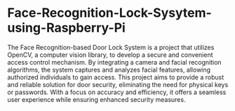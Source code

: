 # Face-Recognition-Lock-Sysytem-using-Raspberry-Pi
The Face Recognition-based Door Lock System is a project that utilizes OpenCV, a computer vision library, to develop a secure and convenient access control mechanism. By integrating a camera and facial recognition algorithms, the system captures and analyzes facial features, allowing authorized individuals to gain access. This project aims to provide a robust and reliable solution for door security, eliminating the need for physical keys or passwords. With a focus on accuracy and efficiency, it offers a seamless user experience while ensuring enhanced security measures.

